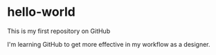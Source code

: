 # hello-world
This is my first repository on GitHub

I'm learning GitHub to get more effective in my workflow as a designer.
